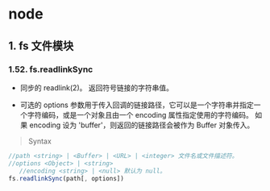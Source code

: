 # node

## 1. fs 文件模块

### 1.52. fs.readlinkSync

- 同步的 readlink(2)。 返回符号链接的字符串值。
  
- 可选的 options 参数用于传入回调的链接路径，它可以是一个字符串并指定一个字符编码，或是一个对象且由一个 encoding 属性指定使用的字符编码。 如果 encoding 设为 'buffer'，则返回的链接路径会被作为 Buffer 对象传入。

> Syntax

```js
//path <string> | <Buffer> | <URL> | <integer> 文件名或文件描述符。
//options <Object> | <string>
   //encoding <string> | <null> 默认为 null。
fs.readlinkSync(path[, options])
```